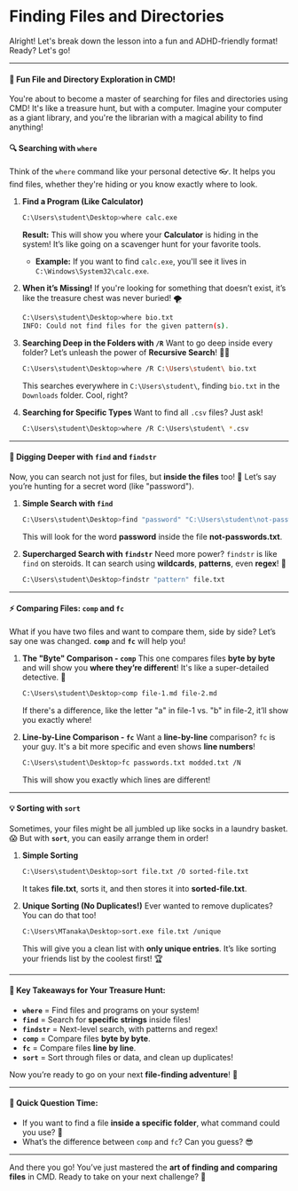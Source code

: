 # Finding Files and Directories

Alright! Let's break down the lesson into a fun and ADHD-friendly format! Ready? Let's go!

***

#### **🚀 Fun File and Directory Exploration in CMD!**

You're about to become a master of searching for files and directories using CMD! It's like a treasure hunt, but with a computer. Imagine your computer as a giant library, and you're the librarian with a magical ability to find anything!

#### **🔍 Searching with `where`**

Think of the `where` command like your personal detective 👓. It helps you find files, whether they're hiding or you know exactly where to look.

1.  **Find a Program (Like Calculator)**

    ```bash
    C:\Users\student\Desktop>where calc.exe
    ```

    **Result:** This will show you where your **Calculator** is hiding in the system! It’s like going on a scavenger hunt for your favorite tools.

    * **Example:** If you want to find `calc.exe`, you'll see it lives in `C:\Windows\System32\calc.exe`.
2.  **When it’s Missing!** If you're looking for something that doesn’t exist, it’s like the treasure chest was never buried! 🌪️

    ```bash
    C:\Users\student\Desktop>where bio.txt
    INFO: Could not find files for the given pattern(s).
    ```
3.  **Searching Deep in the Folders with `/R`** Want to go deep inside every folder? Let’s unleash the power of **Recursive Search**! 🕵️‍♀️

    ```bash
    C:\Users\student\Desktop>where /R C:\Users\student\ bio.txt
    ```

    This searches everywhere in `C:\Users\student\`, finding `bio.txt` in the `Downloads` folder. Cool, right?
4.  **Searching for Specific Types** Want to find all `.csv` files? Just ask!

    ```bash
    C:\Users\student\Desktop>where /R C:\Users\student\ *.csv
    ```

***

#### **📝 Digging Deeper with `find` and `findstr`**

Now, you can search not just for files, but **inside the files** too! 🎯 Let’s say you’re hunting for a secret word (like "password").

1.  **Simple Search with `find`**

    ```bash
    C:\Users\student\Desktop>find "password" "C:\Users\student\not-passwords.txt"
    ```

    This will look for the word **password** inside the file **not-passwords.txt**.
2.  **Supercharged Search with `findstr`** Need more power? `findstr` is like `find` on steroids. It can search using **wildcards**, **patterns**, even **regex**! 💪

    ```bash
    C:\Users\student\Desktop>findstr "pattern" file.txt
    ```

***

#### **⚡ Comparing Files: `comp` and `fc`**

What if you have two files and want to compare them, side by side? Let’s say one was changed. **`comp`** and **`fc`** will help you!

1.  **The "Byte" Comparison - `comp`** This one compares files **byte by byte** and will show you **where they’re different**! It's like a super-detailed detective. 🧐

    ```bash
    C:\Users\student\Desktop>comp file-1.md file-2.md
    ```

    If there's a difference, like the letter "a" in file-1 vs. "b" in file-2, it’ll show you exactly where!
2.  **Line-by-Line Comparison - `fc`** Want a **line-by-line** comparison? `fc` is your guy. It's a bit more specific and even shows **line numbers**!

    ```bash
    C:\Users\student\Desktop>fc passwords.txt modded.txt /N
    ```

    This will show you exactly which lines are different!

***

#### **💡 Sorting with `sort`**

Sometimes, your files might be all jumbled up like socks in a laundry basket. 😱 But with **`sort`**, you can easily arrange them in order!

1.  **Simple Sorting**

    ```bash
    C:\Users\student\Desktop>sort file.txt /O sorted-file.txt
    ```

    It takes **file.txt**, sorts it, and then stores it into **sorted-file.txt**.
2.  **Unique Sorting (No Duplicates!)** Ever wanted to remove duplicates? You can do that too!

    ```bash
    C:\Users\MTanaka\Desktop>sort.exe file.txt /unique
    ```

    This will give you a clean list with **only unique entries**. It’s like sorting your friends list by the coolest first! 🏆

***

#### **🔑 Key Takeaways for Your Treasure Hunt:**

* **`where`** = Find files and programs on your system!
* **`find`** = Search for **specific strings** inside files!
* **`findstr`** = Next-level search, with patterns and regex!
* **`comp`** = Compare files **byte by byte**.
* **`fc`** = Compare files **line by line**.
* **`sort`** = Sort through files or data, and clean up duplicates!

Now you’re ready to go on your next **file-finding adventure**! 🌟

***

#### 💭 **Quick Question Time:**

* If you want to find a file **inside a specific folder**, what command could you use? 🤔
* What’s the difference between `comp` and `fc`? Can you guess? 😎

***

And there you go! You’ve just mastered the **art of finding and comparing files** in CMD. Ready to take on your next challenge? 🌈
